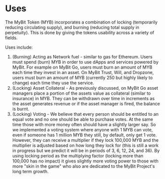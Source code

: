 # Uses

The MyBit Token \(MYB\) incorporates a combination of locking \(temporarily reducing circulating supply\), and burning \(reducing total supply in perpetuity\). This is done by giving the tokens usability across a variety of fields. 

Uses include:

1. \(Burning\) Acting as Network fuel - similar to gas for Ethereum. Users must spend \(burn\) MYB in order to use dApps and services powered by MyBit. For example on MyBit Go, users must burn an amount of MYB each time they invest in an asset. On MyBit Trust, Will, and Dropzone, users must burn an amount of MYB \(currently 250 but highly likely to change\) each time they use the service.
2. \(Locking\) Asset Collateral - As previously discussed, on MyBit Go asset managers place a portion  of the assets value as collateral \(similar to insurance\) in MYB. They can be withdrawn over time in increments as the asset generates revenue or if the asset manager is fired, the balance is burnt.
3. \(Locking\) Voting - We believe that every person should be entitled to an equal vote and no one should be able to purchase votes. At the same time those with more money often should have a slightly larger say. So we implemented a voting system where anyone with 1 MYB can vote, even if someone has 1 million MYB they still, by default, only get 1 vote. However, they can receive a multiplier if they lock 100,000 MYB and the multiplier is adjusted based on how long they lock for  \(this is still a work in progress but we predict it will be in periods of 3, 6, 12, 24, and 36\). By using locking period as the multiplying factor \(locking more than 100,000 has no impact\) it gives slightly more voting power to those with more "skin in the game" who also are dedicated to the MyBit Project's long term growth.


